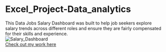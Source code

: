 # Excel_Project-Data_analytics
This Data Jobs Salary Dashboard was built to help job seekers explore salary trends across different roles and ensure they are fairly compensated for their skills and experience.  
![Salary_Dashboard](https://github.com/user-attachments/assets/ed7a22d4-708f-4143-8df9-7564ea5dfea4)  
[Check out my work here](Salary_Dashboard-1)
